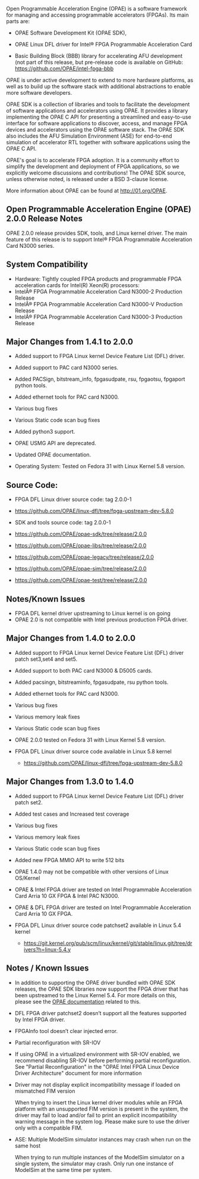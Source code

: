 Open Programmable Acceleration Engine (OPAE) is a software framework for managing and accessing programmable accelerators (FPGAs). Its main parts are:

-   OPAE Software Development Kit (OPAE SDK),

-   OPAE Linux DFL driver for Intel® FPGA Programmable Acceleration Card

-   Basic Building Block (BBB) library for accelerating AFU
    development (not part of this release, but pre-release code is
    available on GitHub: https://github.com/OPAE/intel-fpga-bbb

OPAE is under active development to extend to more hardware platforms, as well as to build up the software stack with additional abstractions to enable more software developers.

OPAE SDK is a collection of libraries and tools to facilitate the development of software applications and accelerators using OPAE. It provides a library implementing the OPAE C API for presenting a streamlined and easy-to-use interface for software applications to discover, access, and manage FPGA devices and accelerators using the OPAE software stack. The OPAE SDK also includes the AFU Simulation Environment (ASE) for end-to-end simulation of accelerator RTL together with software applications using the OPAE C API.

OPAE\'s goal is to accelerate FPGA adoption. It is a community effort to simplify the development and deployment of FPGA applications, so we explicitly welcome discussions and contributions! The OPAE SDK source, unless otherwise noted, is released under a BSD 3-clause license.

More information about OPAE can be found
at http://01.org/OPAE.



Open Programmable Acceleration Engine (OPAE) 2.0.0 Release Notes
----------------------------------------------------------------------------------------------------------------------

OPAE 2.0.0 release provides SDK, tools, and Linux kernel driver.  The main feature of this release is to support Intel®  FPGA Programmable Acceleration Card N3000 series.

System Compatibility
--------------------
-   Hardware: Tightly coupled FPGA products and programmable FPGA  acceleration cards for Intel(R) Xeon(R) processors:
- IntelÂ® FPGA Programmable Acceleration Card N3000-2 Production Release
- IntelÂ® FPGA Programmable Acceleration Card N3000-V Production Release
- IntelÂ® FPGA Programmable Acceleration Card N3000-3 Production Release


Major Changes from 1.4.1 to 2.0.0
---------------------------------
- Added support to FPGA Linux kernel Device Feature List (DFL) driver.
- Added support to PAC card N3000 series.
- Added PACSign, bitstream_info, fpgasudpate, rsu, fpgaotsu, fpgaport  python tools.
- Added ethernet tools for PAC card N3000.
- Various bug fixes
- Various Static code scan bug fixes
- Added python3 support.
- OPAE USMG API are deprecated.
- Updated OPAE documentation.   

-   Operating System: Tested on Fedora 31 with Linux Kernel 5.8 version.

Source Code:
------------
-   FPGA DFL Linux driver source code:  tag  2.0.0-1
- https://github.com/OPAE/linux-dfl/tree/fpga-upstream-dev-5.8.0

-   SDK and tools source code:  tag 2.0.0-1
- https://github.com/OPAE/opae-sdk/tree/release/2.0.0
- https://github.com/OPAE/opae-libs/tree/release/2.0.0
- https://github.com/OPAE/opae-legacy/tree/release/2.0.0
- https://github.com/OPAE/opae-sim/tree/release/2.0.0
- https://github.com/OPAE/opae-test/tree/release/2.0.0

Notes/Known Issues
------------------
- FPGA DFL kernel driver upstreaming to Linux kernel is on going
- OPAE 2.0 is not compatible with Intel previous production FPGA driver.


Major Changes from 1.4.0 to 2.0.0
----------------------------------

- Added support to FPGA Linux kernel Device Feature List (DFL) driver patch set3,set4 and set5.
- Added support to both PAC card N3000 & D5005 cards.
- Added pacsingn, bitstreaminfo, fpgasudpate, rsu  python tools.
- Added ethernet tools for PAC card N3000.
- Various bug fixes
- Various memory leak fixes
- Various Static code scan bug fixes

- OPAE 2.0.0 tested on Fedora 31  with Linux Kernel 5.8 version.

- FPGA DFL Linux driver source code available in Linux 5.8 kernel
   - https://github.com/OPAE/linux-dfl/tree/fpga-upstream-dev-5.8.0



Major Changes from 1.3.0 to 1.4.0
----------------------------------

- Added support to FPGA Linux kernel Device Feature List (DFL) driver patch set2.
- Added test cases and Increased test coverage
- Various bug fixes
- Various memory leak fixes
- Various Static code scan bug fixes
- Added new FPGA MMIO API to write 512 bits

- OPAE 1.4.0 may not be compatible with other versions of Linux OS/Kernel

- OPAE & Intel FPGA driver are tested on Intel Programmable Acceleration Card Arria 10 GX FPGA & Intel PAC N3000.

- OPAE & DFL FPGA driver are tested on Intel Programmable Acceleration Card Arria 10 GX FPGA.

- FPGA DFL Linux driver source code patchset2 available in Linux 5.4 kernel
   - https://git.kernel.org/pub/scm/linux/kernel/git/stable/linux.git/tree/drivers?h=linux-5.4.y


Notes / Known Issues
--------------------

- In addition to supporting the OPAE driver bundled with OPAE SDK releases, the OPAE SDK libraries now
support the FPGA driver that has been upstreamed to the Linux Kernel 5.4.
For more details on this, please see the [OPAE documentation](https://opae.github.io/1.4.0/docs/fpga_dfl_drv/fpga_dfl_drv.html) related to this.

- DFL FPGA driver patchset2 doesn’t support all the features supported by Intel FPGA driver.

- FPGAInfo tool doesn’t clear injected error.

- Partial reconfiguration with SR-IOV

- If using OPAE in a virtualized environment with SR-IOV enabled, we recommend disabling SR-IOV before performing partial reconfiguration. See "Partial Reconfiguration" in the "OPAE Intel FPGA Linux Device Driver Architecture" document for more information

- Driver may not display explicit incompatibility message if loaded on mismatched FIM version

    When trying to insert the Linux kernel driver modules while an FPGA platform with an unsupported FIM version is present in the system, the driver may fail to load and/or fail to print an explicit incompatibility warning message in the system log. Please make sure to use the driver only with a compatible FIM.

- ASE: Multiple ModelSim simulator instances may crash when run on the same host

    When trying to run multiple instances of the ModelSim simulator on a single system, the simulator may crash. Only run one instance of ModelSim at the same time per system.
